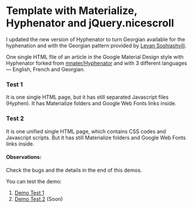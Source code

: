 # Template with Materialize, Hyphenator and jQuery.nicescroll
I updated the new version of Hyphenator to turn Georgian available for the hyphenation and with the Georgian pattern provided by [Levan Soshiashvili](/shoshia).

One single HTML file of an article in the Google Material Design style with Hyphenator forked from [mnater/Hyphenator](https://github.com/mnater/Hyphenator) and with 3 different languages — English, French and Georgian.

### Test 1
It is one single HTML page, but it has still separated Javascript files (Hyphen). It has Materialize folders and Google Web Fonts links inside.

### Test 2
It is one unified single HTML page, which contains CSS codes and Javascript scripts. But it has still Materialize folders and Google Web Fonts links inside.

#### Observations:
Check the bugs and the details in the end of this demos.

You can test the demo:

1. [Demo Test 1](https://gusbemacbe.github.io/georgian-hyphen-material-article/)
2. [Demo Test 2]() (Soon)
